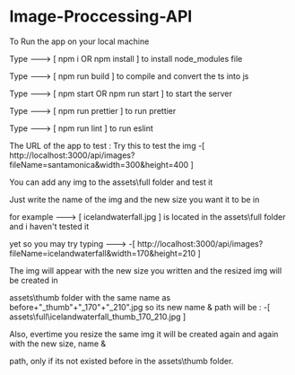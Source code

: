 # Image-Proccessing-API

To Run the app on your local machine

Type ---> [ npm i OR npm install ] to install node_modules file

Type ---> [ npm run build ] to compile and convert the ts into js

Type ---> [ npm start OR npm run start ] to start the server

Type ---> [ npm run prettier ] to run prettier

Type ---> [ npm run lint ] to run eslint

The URL of the app to test :
Try this to test the img
    -[ http://localhost:3000/api/images?fileName=santamonica&width=300&height=400 ]
    
You can add any img to the assets\full folder and test it

Just write the name of the img and the new size you want it to be in

for example ---> [ icelandwaterfall.jpg ] is located in the assets\full folder and i haven't tested it 

yet so you may try typing --->
    -[ http://localhost:3000/api/images?fileName=icelandwaterfall&width=170&height=210 ]

The img will appear with the new size you written and the resized img will be created in 

assets\thumb   folder with the same name as before+"_thumb"+"_170"+"_210".jpg so its new name & path will be  : 
    -[ assets\full\icelandwaterfall_thumb_170_210.jpg ]

Also, evertime you resize the same img it will be created again and again with the new size, name & 

path, only if its not existed before in the assets\thumb folder.

    



